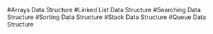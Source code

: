 #Arrays Data Structure
#Linked List Data Structure
#Searching Data Structure
#Sorting Data Structure
#Stack Data Structure
#Queue Data Structure
